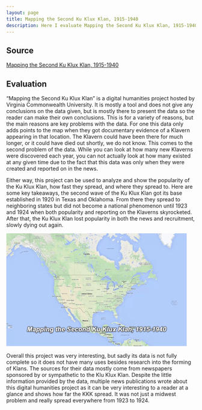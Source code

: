 ```yaml
---
layout: page
title: Mapping the Second Ku Klux Klan, 1915-1940
description: Here I evaluate Mapping the Second Ku Klux Klan, 1915-1940
---
```

## Source

[Mapping the Second Ku Klux Klan, 1915-1940](https://labs.library.vcu.edu/klan/)

## Evaluation

“Mapping the Second Ku Klux Klan” is a digital humanities project hosted by Virginia Commonwealth University. It is mostly a tool and does not give any conclusions on the data given, but is mostly there to present the data so the reader can make their own conclusions. This is for a variety of reasons, but the main reasons are key problems with the data. For one this data only adds points to the map when they got documentary evidence of a Klavern appearing in that location. The Klavern could have been there for much longer, or it could have died out shortly, we do not know. This comes to the second problem of the data. While you can look at how many new Klaverns were discovered each year, you can not actually look at how many existed at any given time due to the fact that this data was only when they were created and reported on in the news.

Either way, this project can be used to analyze and show the popularity of the Ku Klux Klan, how fast they spread, and where they spread to. Here are some key takeaways, the second wave of the Ku Klux Klan got its base established in 1920 in Texas and Oklahoma. From there they spread to neighboring states but did not become a national phenomenon until 1923 and 1924 when both popularity and reporting on the Klaverns skyrocketed. After that, the Ku Klux Klan lost popularity in both the news and recruitment, slowly dying out again.

![gif](../assets/KKKtimeline.gif)

Overall this project was very interesting, but sadly its data is not fully complete so it does not have many uses besides research into the forming of Klans. The sources for their data mostly come from newspapers sponsored by or sympathetic to the Klu Klux Klan. Despite the little information provided by the data, multiple news publications wrote about this digital humanities project as it can be very interesting to a reader at a glance and shows how far the KKK spread. It was not just a midwest problem and really spread everywhere from 1923 to 1924.  
